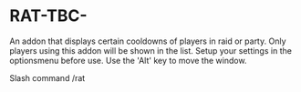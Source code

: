 # RAT-TBC-

An addon that displays certain cooldowns of players in raid or party.
Only players using this addon will be shown in the list.
Setup your settings in the optionsmenu before use.
Use the 'Alt' key to move the window.

Slash command
/rat
